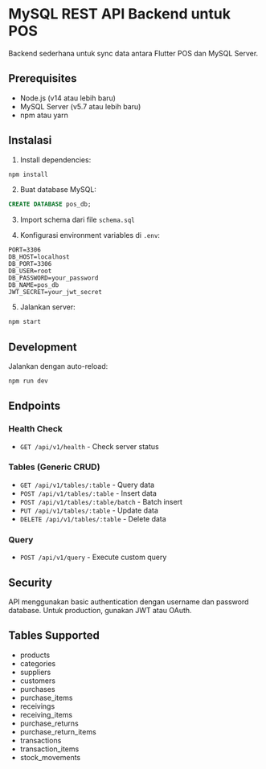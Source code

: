 # MySQL REST API Backend untuk POS

Backend sederhana untuk sync data antara Flutter POS dan MySQL Server.

## Prerequisites

- Node.js (v14 atau lebih baru)
- MySQL Server (v5.7 atau lebih baru)
- npm atau yarn

## Instalasi

1. Install dependencies:
```bash
npm install
```

2. Buat database MySQL:
```sql
CREATE DATABASE pos_db;
```

3. Import schema dari file `schema.sql`

4. Konfigurasi environment variables di `.env`:
```
PORT=3306
DB_HOST=localhost
DB_PORT=3306
DB_USER=root
DB_PASSWORD=your_password
DB_NAME=pos_db
JWT_SECRET=your_jwt_secret
```

5. Jalankan server:
```bash
npm start
```

## Development

Jalankan dengan auto-reload:
```bash
npm run dev
```

## Endpoints

### Health Check
- `GET /api/v1/health` - Check server status

### Tables (Generic CRUD)
- `GET /api/v1/tables/:table` - Query data
- `POST /api/v1/tables/:table` - Insert data
- `POST /api/v1/tables/:table/batch` - Batch insert
- `PUT /api/v1/tables/:table` - Update data
- `DELETE /api/v1/tables/:table` - Delete data

### Query
- `POST /api/v1/query` - Execute custom query

## Security

API menggunakan basic authentication dengan username dan password database.
Untuk production, gunakan JWT atau OAuth.

## Tables Supported

- products
- categories
- suppliers
- customers
- purchases
- purchase_items
- receivings
- receiving_items
- purchase_returns
- purchase_return_items
- transactions
- transaction_items
- stock_movements
